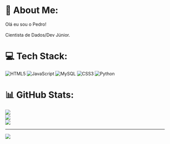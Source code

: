 # 💫 About Me:
Olá eu sou o Pedro!<br><br>Cientista de Dados/Dev Júnior. 


# 💻 Tech Stack:
![HTML5](https://img.shields.io/badge/html5-%23E34F26.svg?style=for-the-badge&logo=html5&logoColor=white) ![JavaScript](https://img.shields.io/badge/javascript-%23323330.svg?style=for-the-badge&logo=javascript&logoColor=%23F7DF1E) ![MySQL](https://img.shields.io/badge/mysql-%2300f.svg?style=for-the-badge&logo=mysql&logoColor=white) ![CSS3](https://img.shields.io/badge/css3-%231572B6.svg?style=for-the-badge&logo=css3&logoColor=white) ![Python](https://img.shields.io/badge/python-3670A0?style=for-the-badge&logo=python&logoColor=ffdd54)
# 📊 GitHub Stats:
![](https://github-readme-stats.vercel.app/api?username=alveespedro&theme=radical&hide_border=false&include_all_commits=false&count_private=false)<br/>
![](https://github-readme-streak-stats.herokuapp.com/?user=alveespedro&theme=radical&hide_border=false)<br/>
![](https://github-readme-stats.vercel.app/api/top-langs/?username=alveespedro&theme=radical&hide_border=false&include_all_commits=false&count_private=false&layout=compact)

---
[![](https://visitcount.itsvg.in/api?id=alveespedro&icon=0&color=0)](https://visitcount.itsvg.in)

<!-- Proudly created with GPRM ( https://gprm.itsvg.in ) -->


